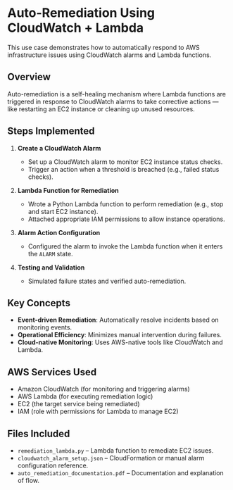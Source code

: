 # Auto-Remediation Using CloudWatch + Lambda

This use case demonstrates how to automatically respond to AWS infrastructure issues using CloudWatch alarms and Lambda functions.

## Overview

Auto-remediation is a self-healing mechanism where Lambda functions are triggered in response to CloudWatch alarms to take corrective actions — like restarting an EC2 instance or cleaning up unused resources.

## Steps Implemented

1. **Create a CloudWatch Alarm**
   - Set up a CloudWatch alarm to monitor EC2 instance status checks.
   - Trigger an action when a threshold is breached (e.g., failed status checks).

2. **Lambda Function for Remediation**
   - Wrote a Python Lambda function to perform remediation (e.g., stop and start EC2 instance).
   - Attached appropriate IAM permissions to allow instance operations.

3. **Alarm Action Configuration**
   - Configured the alarm to invoke the Lambda function when it enters the `ALARM` state.

4. **Testing and Validation**
   - Simulated failure states and verified auto-remediation.

## Key Concepts

- **Event-driven Remediation**: Automatically resolve incidents based on monitoring events.
- **Operational Efficiency**: Minimizes manual intervention during failures.
- **Cloud-native Monitoring**: Uses AWS-native tools like CloudWatch and Lambda.

## AWS Services Used

- Amazon CloudWatch (for monitoring and triggering alarms)
- AWS Lambda (for executing remediation logic)
- EC2 (the target service being remediated)
- IAM (role with permissions for Lambda to manage EC2)

## Files Included

- `remediation_lambda.py` – Lambda function to remediate EC2 issues.
- `cloudwatch_alarm_setup.json` – CloudFormation or manual alarm configuration reference.
- `auto_remediation_documentation.pdf` – Documentation and explanation of flow.

